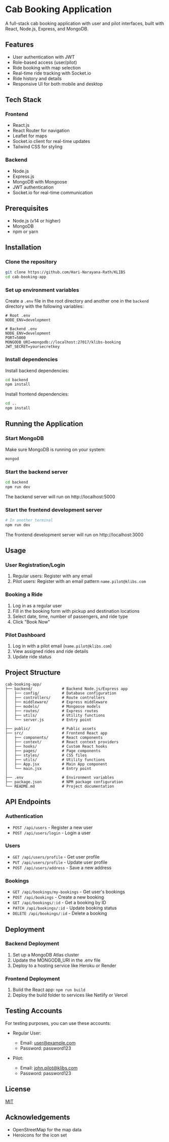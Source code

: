 # Cab Booking Application

A full-stack cab booking application with user and pilot interfaces, built with React, Node.js, Express, and MongoDB.


## Features

- User authentication with JWT
- Role-based access (user/pilot)
- Ride booking with map selection
- Real-time ride tracking with Socket.io
- Ride history and details
- Responsive UI for both mobile and desktop

## Tech Stack

### Frontend
- React.js
- React Router for navigation
- Leaflet for maps
- Socket.io client for real-time updates
- Tailwind CSS for styling

### Backend
- Node.js
- Express.js
- MongoDB with Mongoose
- JWT authentication
- Socket.io for real-time communication

## Prerequisites

- Node.js (v14 or higher)
- MongoDB
- npm or yarn

## Installation

### Clone the repository

```bash
git clone https://github.com/Hari-Narayana-Rath/KLIBS
cd cab-booking-app
```

### Set up environment variables

Create a `.env` file in the root directory and another one in the `backend` directory with the following variables:

```
# Root .env
NODE_ENV=development
```

```
# Backend .env
NODE_ENV=development
PORT=5000
MONGODB_URI=mongodb://localhost:27017/klibs-booking
JWT_SECRET=yoursecretkey
```

### Install dependencies

Install backend dependencies:
```bash
cd backend
npm install
```

Install frontend dependencies:
```bash
cd ..
npm install
```

## Running the Application

### Start MongoDB

Make sure MongoDB is running on your system:
```bash
mongod
```

### Start the backend server

```bash
cd backend
npm run dev
```

The backend server will run on http://localhost:5000

### Start the frontend development server

```bash
# In another terminal
npm run dev
```

The frontend development server will run on http://localhost:3000

## Usage

### User Registration/Login

1. Regular users: Register with any email
2. Pilot users: Register with an email pattern `name.pilot@klibs.com`

### Booking a Ride

1. Log in as a regular user
2. Fill in the booking form with pickup and destination locations
3. Select date, time, number of passengers, and ride type
4. Click "Book Now"

### Pilot Dashboard

1. Log in with a pilot email (`name.pilot@klibs.com`)
2. View assigned rides and ride details
3. Update ride status

## Project Structure

```
cab-booking-app/
├── backend/             # Backend Node.js/Express app
│   ├── config/          # Database configuration
│   ├── controllers/     # Route controllers
│   ├── middleware/      # Express middleware
│   ├── models/          # Mongoose models
│   ├── routes/          # Express routes
│   ├── utils/           # Utility functions
│   └── server.js        # Entry point
│
├── public/              # Public assets
├── src/                 # Frontend React app
│   ├── components/      # React components
│   ├── context/         # React context providers
│   ├── hooks/           # Custom React hooks
│   ├── pages/           # Page components
│   ├── styles/          # CSS files
│   ├── utils/           # Utility functions
│   ├── App.jsx          # Main App component
│   └── main.jsx         # Entry point
│
├── .env                 # Environment variables
├── package.json         # NPM package configuration
└── README.md            # Project documentation
```

## API Endpoints

### Authentication
- `POST /api/users` - Register a new user
- `POST /api/users/login` - Login a user

### Users
- `GET /api/users/profile` - Get user profile
- `PUT /api/users/profile` - Update user profile
- `POST /api/users/address` - Save a new address

### Bookings
- `GET /api/bookings/my-bookings` - Get user's bookings
- `POST /api/bookings` - Create a new booking
- `GET /api/bookings/:id` - Get a booking by ID
- `PATCH /api/bookings/:id` - Update booking status
- `DELETE /api/bookings/:id` - Delete a booking

## Deployment

### Backend Deployment
1. Set up a MongoDB Atlas cluster
2. Update the MONGODB_URI in the .env file
3. Deploy to a hosting service like Heroku or Render

### Frontend Deployment
1. Build the React app: `npm run build`
2. Deploy the build folder to services like Netlify or Vercel

## Testing Accounts

For testing purposes, you can use these accounts:

- Regular User: 
  - Email: user@example.com
  - Password: password123

- Pilot: 
  - Email: john.pilot@klibs.com
  - Password: password123

## License

[MIT](LICENSE)


## Acknowledgements

- OpenStreetMap for the map data
- Heroicons for the icon set
